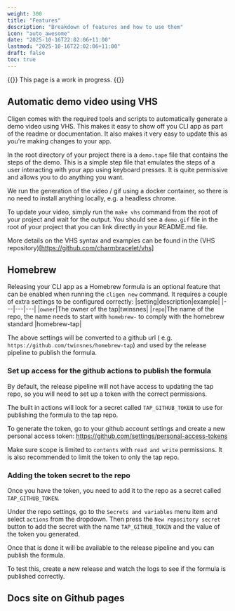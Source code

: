 ```yaml
---
weight: 300
title: "Features"
description: "Breakdown of features and how to use them"
icon: "auto_awesome"
date: "2025-10-16T22:02:06+11:00"
lastmod: "2025-10-16T22:02:06+11:00"
draft: false
toc: true
---
```


{{<alert context="info" title="Note">}}
This page is a work in progress.
{{</alert>}}

## Automatic demo video using VHS

Cligen comes with the required tools and scripts to automatically generate a demo video using VHS. This makes it easy to show off you CLI app as part of the readme or documentation. It also makes it very easy to update this as you're making changes to your app.

In the root directory of your project there is a `demo.tape` file that contains the steps of the demo. This is a simple step file that emulates the steps of a user interacting with your app using keyboard presses. It is quite permissive and allows you to do anything you want.

We run the generation of the video / gif using a docker container, so there is no need to install anything locally, e.g. a headless chrome.

To update your video, simply run the `make vhs` command from the root of your project and wait for the output. You should see a `demo.gif` file in the root of your project that you can link directly in your README.md file.

More details on the VHS syntax and examples can be found in the (VHS repository)[https://github.com/charmbracelet/vhs]

## Homebrew

Releasing your CLI app as a Homebrew formula is an optional feature that can be enabled when running the `cligen new` command. It requires a couple of extra settings to be configured correctly:
|setting|description|example|
|---|---|---|
|`owner`|The owner of the tap|twinsnes|
|`repo`|The name of the repo, the name needs to start with `homebrew-` to comply with the homebrew standard |homebrew-tap|

The above settings will be converted to a github url ( e.g. `https://github.com/twinsnes/homebrew-tap`) and used by the release pipeline to publish the formula. 

### Set up access for the github actions to publish the formula

By default, the release pipeline will not have access to updating the tap repo, so you will need to set up a token with the correct permissions.

The built in actions will look for a secret called `TAP_GITHUB_TOKEN` to use for publishing the formula to the tap repo.

To generate the token, go to your github account settings and create a new personal access token:
https://github.com/settings/personal-access-tokens

Make sure scope is limited to `contents` with `read and write` permissions.
It is also recommended to limit the token to only the tap repo.

### Adding the token secret to the repo

Once you have the token, you need to add it to the repo as a secret called `TAP_GITHUB_TOKEN`.

Under the repo settings, go to the `Secrets and variables` menu item and select `actions` from the dropdown. Then press the `New repository secret` button to add the secret with the name `TAP_GITHUB_TOKEN` and the value of the token you generated.

Once that is done it will be available to the release pipeline and you can publish the formula.

To test this, create a new release and watch the logs to see if the formula is published correctly.

## Docs site on Github pages